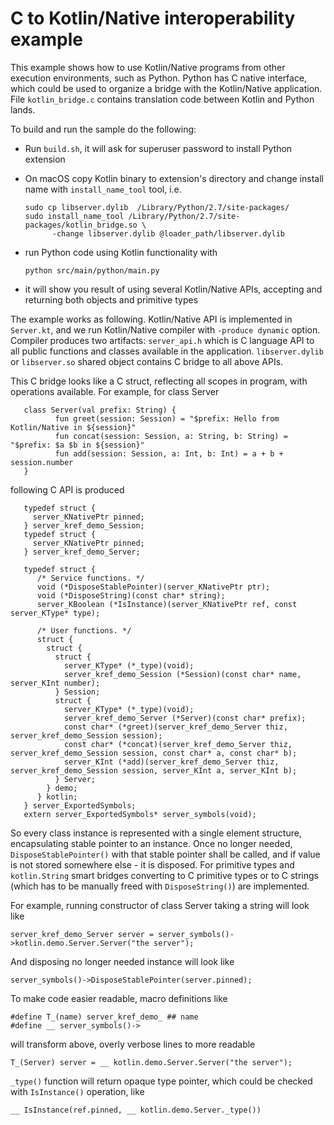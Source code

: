 # C to Kotlin/Native interoperability example

This example shows how to use Kotlin/Native programs from other execution environments, such as Python.
Python has C native interface, which could be used to organize a bridge with the
Kotlin/Native application. File `kotlin_bridge.c` contains translation code between Kotlin and Python
lands.

To build and run the sample do the following:

*   Run `build.sh`, it will ask for superuser password to install Python extension
*   On macOS copy Kotlin binary to extension's directory and change install name with
    `install_name_tool` tool, i.e.
    ```
    sudo cp libserver.dylib  /Library/Python/2.7/site-packages/
    sudo install_name_tool /Library/Python/2.7/site-packages/kotlin_bridge.so \
          -change libserver.dylib @loader_path/libserver.dylib
    ```

*   run Python code using Kotlin functionality with
    ```
    python src/main/python/main.py
    ```
*   it will show you result of using several Kotlin/Native APIs, accepting and returning both objects and
    primitive types

 The example works as following. Kotlin/Native API is implemented in `Server.kt`, and we run Kotlin/Native compiler
 with `-produce dynamic` option. Compiler produces two artifacts: `server_api.h` which is C language API
 to all public functions and classes available in the application. `libserver.dylib` or `libserver.so`
 shared object contains C bridge to all above APIs.

  This C bridge looks like a C struct, reflecting all scopes in program, with operations available. For example,
  for class Server
```c_cpp
   class Server(val prefix: String) {
          fun greet(session: Session) = "$prefix: Hello from Kotlin/Native in ${session}"
          fun concat(session: Session, a: String, b: String) = "$prefix: $a $b in ${session}"
          fun add(session: Session, a: Int, b: Int) = a + b + session.number
   }
```
   following C API is produced
```c_cpp
   typedef struct {
     server_KNativePtr pinned;
   } server_kref_demo_Session;
   typedef struct {
     server_KNativePtr pinned;
   } server_kref_demo_Server;

   typedef struct {
      /* Service functions. */
      void (*DisposeStablePointer)(server_KNativePtr ptr);
      void (*DisposeString)(const char* string);
      server_KBoolean (*IsInstance)(server_KNativePtr ref, const server_KType* type);

      /* User functions. */
      struct {
        struct {
          struct {
            server_KType* (*_type)(void);
            server_kref_demo_Session (*Session)(const char* name, server_KInt number);
          } Session;
          struct {
            server_KType* (*_type)(void);
            server_kref_demo_Server (*Server)(const char* prefix);
            const char* (*greet)(server_kref_demo_Server thiz, server_kref_demo_Session session);
            const char* (*concat)(server_kref_demo_Server thiz, server_kref_demo_Session session, const char* a, const char* b);
            server_KInt (*add)(server_kref_demo_Server thiz, server_kref_demo_Session session, server_KInt a, server_KInt b);
          } Server;
        } demo;
      } kotlin;
   } server_ExportedSymbols;
   extern server_ExportedSymbols* server_symbols(void);
```

 So every class instance is represented with a single element structure, encapsulating stable pointer to an instance.
 Once no longer needed, `DisposeStablePointer()` with that stable pointer shall be called, and if value is not stored
 somewhere else - it is disposed. For primitive types and `kotlin.String` smart bridges converting to C primitive types
 or to C strings (which has to be manually freed with `DisposeString()`) are implemented.

 For example, running constructor of class Server taking a string will look like

    server_kref_demo_Server server = server_symbols()->kotlin.demo.Server.Server("the server");

 And disposing no longer needed instance will look like

    server_symbols()->DisposeStablePointer(server.pinned);

 To make code easier readable, macro definitions like

    #define T_(name) server_kref_demo_ ## name
    #define __ server_symbols()->

 will transform above, overly verbose lines to more readable

    T_(Server) server = __ kotlin.demo.Server.Server("the server");

 `_type()` function will return opaque type pointer, which could be checked with `IsInstance()` operation, like

    __ IsInstance(ref.pinned, __ kotlin.demo.Server._type())
